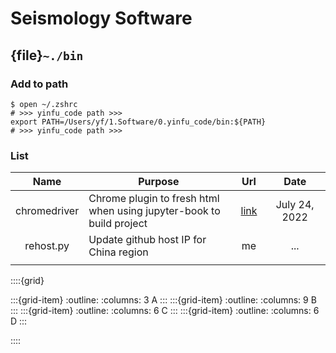 # Seismology Software

## {file}`~./bin`

### Add to path

```
$ open ~/.zshrc
# >>> yinfu_code path >>>
export PATH=/Users/yf/1.Software/0.yinfu_code/bin:${PATH}
# >>> yinfu_code path >>>
```

### List

<style>
table th:first-of-type {
    width: 20%;
}
table th:nth-of-type(2) {
    width: 50%;
}
table th:nth-of-type(3) {
    width: 10%;
}
table th:nth-of-type(4) {
    width: 20%;
}
</style>

|    Name   |   Purpose  |  Url | Date  |
| :------------: | ------------- | :-------------: | :-------------: |
|        chromedriver     |       Chrome plugin to fresh html when using jupyter-book to build project     |  [link](https://chromedriver.chromium.org/)   |   July 24, 2022 |
|     rehost.py     |     Update github host IP for China region     | me  | ...  |
|               |                   |                   |               |


::::{grid}

:::{grid-item}
:outline:
:columns: 3
A
:::
:::{grid-item}
:outline:
:columns: 9
B
:::
:::{grid-item}
:outline:
:columns: 6
C
:::
:::{grid-item}
:outline:
:columns: 6
D
:::

::::